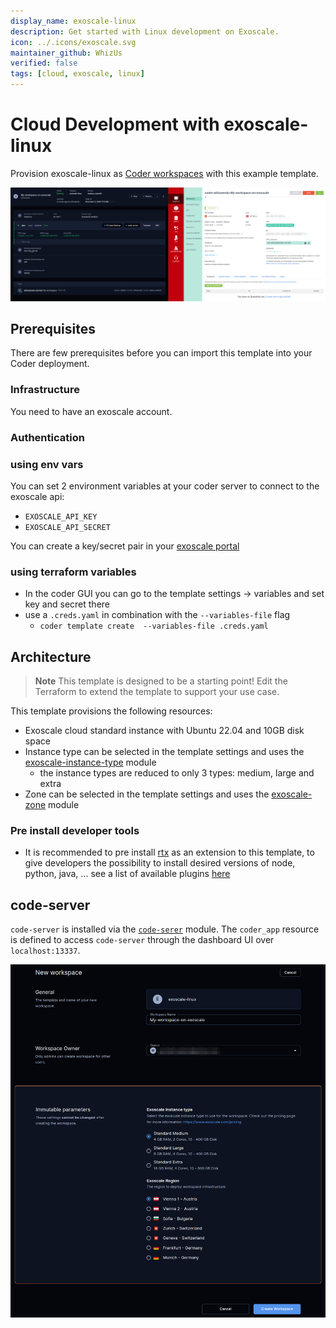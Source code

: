 ```yaml
---
display_name: exoscale-linux
description: Get started with Linux development on Exoscale.
icon: ../.icons/exoscale.svg
maintainer_github: WhizUs
verified: false
tags: [cloud, exoscale, linux]
---
```


# Cloud Development with exoscale-linux

Provision exoscale-linux as [Coder workspaces](https://coder.com/docs/coder-v2/latest) with this example template.

![Coder and Exoscale](../.images/exoscale-linux-2.png)


## Prerequisites

There are few prerequisites before you can import this template into your Coder deployment.

### Infrastructure

You need to have an exoscale account.

### Authentication

### using env vars

You can set 2 environment variables at your coder server to connect to the exoscale api:

- `EXOSCALE_API_KEY`
- `EXOSCALE_API_SECRET`

You can create a key/secret pair in your [exoscale portal](https://portal.exoscale.com/)

### using terraform variables

- In the coder GUI you can go to the template settings -> variables and set key and secret there
- use a `.creds.yaml` in combination with the `--variables-file` flag
  - `coder template create  --variables-file .creds.yaml`

## Architecture

> **Note**
> This template is designed to be a starting point! Edit the Terraform to extend the template to support your use case.

This template provisions the following resources:
- Exoscale cloud standard instance with Ubuntu 22.04 and 10GB disk space
- Instance type can be selected in the template settings and uses the [exoscale-instance-type](https://registry.coder.com/modules/exoscale-instance-type) module
  - the instance types are reduced to only 3 types: medium, large and extra 
- Zone can be selected in the template settings and uses the [exoscale-zone](https://registry.coder.com/modules/exoscale-zone) module

### Pre install developer tools

- It is recommended to pre install [rtx](https://rtx.pub/) as an extension to this template, to give developers the possibility to install desired versions of node, python, java, ... see a list of available plugins [here](https://github.com/asdf-vm/asdf-plugins#plugin-list)

## code-server

`code-server` is installed via the [`code-serer`](https://registry.coder.com/modules/code-server) module. The `coder_app` resource is defined to access `code-server` through
the dashboard UI over `localhost:13337`.

![Create coder workspace with exoscale template](../.images/exoscale-linux.png)